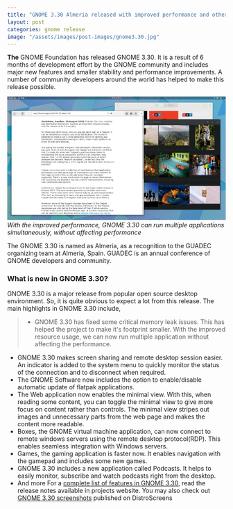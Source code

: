 ```yaml
---
title: "GNOME 3.30 Almeria released with improved performance and other features"
layout: post
categories: gnome release
image: "/assets/images/post-images/gnome3.30.jpg"
---
```


**The** GNOME Foundation has released GNOME 3.30. It is a result of 6 months of development effort by the GNOME community and includes major new features and smaller stability and performance improvements. A number of community developers around the world has helped to make this release possible.

![A preview of GNOME Desktop 3.30](/assets/images/post-images/gnome3.30.jpg)
*With the improved performance, GNOME 3.30 can run multiple applications simultaneously, without affecting performance*

The GNOME 3.30 is named as Almeria, as a recognition to the GUADEC organizing team at Almeria, Spain. GUADEC is an annual conference of GNOME developers and community.

### What is new in GNOME 3.30?
GNOME 3.30 is a major release from popular open source desktop environment. So, it is quite obvious to expect a lot from this release. The main highlights in GNOME 3.30 include,
> - GNOME 3.30 has fixed some critical memory leak issues. This has helped the project to make it's footprint smaller. With the improved resource usage, we can now run multiple application without affecting the performance.
- GNOME 3.30 makes screen sharing and remote desktop session easier. An indicator is added to the system menu to quickly monitor the status of the connection and to disconnect when required.
- The GNOME Software now includes the option to enable/disable automatic update of flatpak applications.
- The Web application now enables the minimal view. With this, when reading some content, you can toggle the minimal view to give more focus on content rather than controls. The minimal view stripes out images and unnecessary parts from the web page and makes the content more readable. 
- Boxes, the GNOME virtual machine application, can now connect to remote windows servers using the remote desktop protocol(RDP). This enables seamless integration with Windows servers.
- Games, the gaming application is faster now. It enables navigation with the gamepad and includes some new games.
- GNOME 3.30 includes a new application called Podcasts. It helps to easily monitor, subscribe and watch podcasts right from the desktop.
- And more
For a [complete list of features in GNOME 3.30](https://help.gnome.org/misc/release-notes/3.30/), read the release notes available in projects website. You may also check out [GNOME 3.30 screenshots](https://www.distroscreens.com/2018/09/gnome-330-almeria-screenshots.html) published on DistroScreens